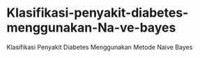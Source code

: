 # Klasifikasi-penyakit-diabetes-menggunakan-Na-ve-bayes
Klasifikasi Penyakit Diabetes Menggunakan Metode Naive Bayes
